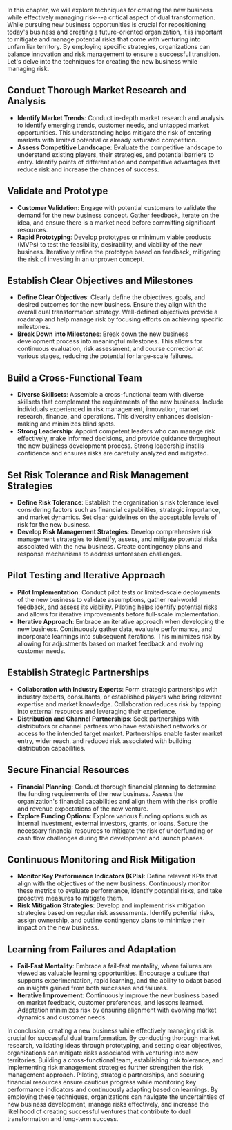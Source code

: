 
In this chapter, we will explore techniques for creating the new business while effectively managing risk---a critical aspect of dual transformation. While pursuing new business opportunities is crucial for repositioning today's business and creating a future-oriented organization, it is important to mitigate and manage potential risks that come with venturing into unfamiliar territory. By employing specific strategies, organizations can balance innovation and risk management to ensure a successful transition. Let's delve into the techniques for creating the new business while managing risk.

Conduct Thorough Market Research and Analysis
---------------------------------------------

* **Identify Market Trends**: Conduct in-depth market research and analysis to identify emerging trends, customer needs, and untapped market opportunities. This understanding helps mitigate the risk of entering markets with limited potential or already saturated competition.
* **Assess Competitive Landscape**: Evaluate the competitive landscape to understand existing players, their strategies, and potential barriers to entry. Identify points of differentiation and competitive advantages that reduce risk and increase the chances of success.

Validate and Prototype
----------------------

* **Customer Validation**: Engage with potential customers to validate the demand for the new business concept. Gather feedback, iterate on the idea, and ensure there is a market need before committing significant resources.
* **Rapid Prototyping**: Develop prototypes or minimum viable products (MVPs) to test the feasibility, desirability, and viability of the new business. Iteratively refine the prototype based on feedback, mitigating the risk of investing in an unproven concept.

Establish Clear Objectives and Milestones
-----------------------------------------

* **Define Clear Objectives**: Clearly define the objectives, goals, and desired outcomes for the new business. Ensure they align with the overall dual transformation strategy. Well-defined objectives provide a roadmap and help manage risk by focusing efforts on achieving specific milestones.
* **Break Down into Milestones**: Break down the new business development process into meaningful milestones. This allows for continuous evaluation, risk assessment, and course correction at various stages, reducing the potential for large-scale failures.

Build a Cross-Functional Team
-----------------------------

* **Diverse Skillsets**: Assemble a cross-functional team with diverse skillsets that complement the requirements of the new business. Include individuals experienced in risk management, innovation, market research, finance, and operations. This diversity enhances decision-making and minimizes blind spots.
* **Strong Leadership**: Appoint competent leaders who can manage risk effectively, make informed decisions, and provide guidance throughout the new business development process. Strong leadership instills confidence and ensures risks are carefully analyzed and mitigated.

Set Risk Tolerance and Risk Management Strategies
-------------------------------------------------

* **Define Risk Tolerance**: Establish the organization's risk tolerance level considering factors such as financial capabilities, strategic importance, and market dynamics. Set clear guidelines on the acceptable levels of risk for the new business.
* **Develop Risk Management Strategies**: Develop comprehensive risk management strategies to identify, assess, and mitigate potential risks associated with the new business. Create contingency plans and response mechanisms to address unforeseen challenges.

Pilot Testing and Iterative Approach
------------------------------------

* **Pilot Implementation**: Conduct pilot tests or limited-scale deployments of the new business to validate assumptions, gather real-world feedback, and assess its viability. Piloting helps identify potential risks and allows for iterative improvements before full-scale implementation.
* **Iterative Approach**: Embrace an iterative approach when developing the new business. Continuously gather data, evaluate performance, and incorporate learnings into subsequent iterations. This minimizes risk by allowing for adjustments based on market feedback and evolving customer needs.

Establish Strategic Partnerships
--------------------------------

* **Collaboration with Industry Experts**: Form strategic partnerships with industry experts, consultants, or established players who bring relevant expertise and market knowledge. Collaboration reduces risk by tapping into external resources and leveraging their experience.
* **Distribution and Channel Partnerships**: Seek partnerships with distributors or channel partners who have established networks or access to the intended target market. Partnerships enable faster market entry, wider reach, and reduced risk associated with building distribution capabilities.

Secure Financial Resources
--------------------------

* **Financial Planning**: Conduct thorough financial planning to determine the funding requirements of the new business. Assess the organization's financial capabilities and align them with the risk profile and revenue expectations of the new venture.
* **Explore Funding Options**: Explore various funding options such as internal investment, external investors, grants, or loans. Secure the necessary financial resources to mitigate the risk of underfunding or cash flow challenges during the development and launch phases.

Continuous Monitoring and Risk Mitigation
-----------------------------------------

* **Monitor Key Performance Indicators (KPIs)**: Define relevant KPIs that align with the objectives of the new business. Continuously monitor these metrics to evaluate performance, identify potential risks, and take proactive measures to mitigate them.
* **Risk Mitigation Strategies**: Develop and implement risk mitigation strategies based on regular risk assessments. Identify potential risks, assign ownership, and outline contingency plans to minimize their impact on the new business.

Learning from Failures and Adaptation
-------------------------------------

* **Fail-Fast Mentality**: Embrace a fail-fast mentality, where failures are viewed as valuable learning opportunities. Encourage a culture that supports experimentation, rapid learning, and the ability to adapt based on insights gained from both successes and failures.
* **Iterative Improvement**: Continuously improve the new business based on market feedback, customer preferences, and lessons learned. Adaptation minimizes risk by ensuring alignment with evolving market dynamics and customer needs.

In conclusion, creating a new business while effectively managing risk is crucial for successful dual transformation. By conducting thorough market research, validating ideas through prototyping, and setting clear objectives, organizations can mitigate risks associated with venturing into new territories. Building a cross-functional team, establishing risk tolerance, and implementing risk management strategies further strengthen the risk management approach. Piloting, strategic partnerships, and securing financial resources ensure cautious progress while monitoring key performance indicators and continuously adapting based on learnings. By employing these techniques, organizations can navigate the uncertainties of new business development, manage risks effectively, and increase the likelihood of creating successful ventures that contribute to dual transformation and long-term success.
